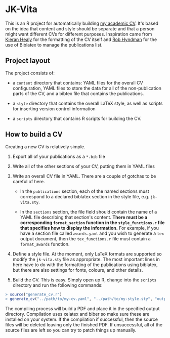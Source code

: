 # JK-Vita

This is an R project for automatically building [my academic CV](http://www.jameskeirstead.ca/blog/generating-an-academic-cv-with-r-and-yaml/).  It's based on the idea that content and style should be separate and that a person might want different CVs for different purposes.  Inspiration came from [Kieran Healy](https://github.com/kjhealy/kjh-vita) for the formatting of the CV itself and [Rob Hyndman](http://robjhyndman.com/research/cv.sty) for the use of Biblatex to manage the publications list.

## Project layout

The project consists of:

 * a `content` directory that contains: YAML files for the overall CV
   configuration, YAML files to store the data for all of the
   non-publication parts of the CV, and a bibtex file that contains
   the publications.
   
 * a `style` directory that contains the overall LaTeX style, as well
   as scripts for inserting version control information
   
 * a `scripts` directory that contains R scripts for building the CV.
 
## How to build a CV

Creating a new CV is relatively simple.

1) Export all of your publications as a `*.bib` file 

2) Write all of the other sections of your CV, putting them in YAML files

3) Write an overall CV file in YAML.  There are a couple of gotchas to
   be careful of here.
     
	* In the `publications` section, each of the named sections must
      correspond to a declared biblatex section in the style file,
      e.g. `jk-vita.sty`.
	   
	* In the `sections` section, the file field should contain the
      name of a YAML file describing that section's content.  **There
      must be a corresponding `format_section` function in the
      `style_functions.r` file that specifies how to display the
      information.** For example, if you have a section file called
      `awards.yaml` and you wish to generate a `tex` output document,
      then the `tex_functions.r` file must contain a `format_awards`
      function.

4) Define a style file.  At the moment, only LaTeX formats are
   supported so modify the `jk-vita.sty` file as appropriate.  The
   most important lines in here have to do with the formatting of the
   publications using biblatex, but there are also settings for fonts,
   colours, and other details.
   
5) Build the CV.  This is easy.  Simply open up R, change into the
   `scripts` directory and run the following commands:

```r
> source("generate_cv.r")
> generate_cv("../path/to/my-cv.yaml", "../path/to/my-style.sty", "output_directory")
```	   

   The compiling process will build a PDF and place it in the
   specified output directory.  Compilation uses xelatex and biber so
   make sure these are installed on your system.  If the compilation
   if successful, then the source files will be deleted leaving only
   the finished PDF.  If unsuccessful, all of the source files are
   left so you can try to patch things up manually.
